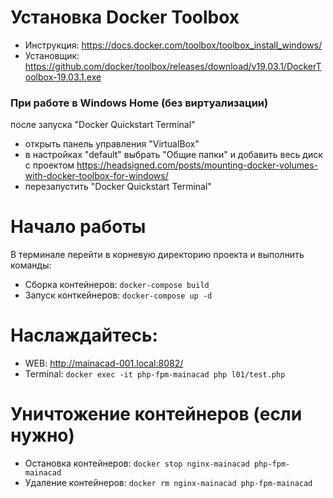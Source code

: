 # Установка Docker Toolbox
- Инструкция: https://docs.docker.com/toolbox/toolbox_install_windows/
- Установщик: https://github.com/docker/toolbox/releases/download/v19.03.1/DockerToolbox-19.03.1.exe

### При работе в Windows Home (без виртуализации)

после запуска "Docker Quickstart Terminal"
- открыть панель управления "VirtualBox"
- в настройках "default" выбрать "Общие папки" и добавить весь диск с проектом https://headsigned.com/posts/mounting-docker-volumes-with-docker-toolbox-for-windows/
- перезапустить "Docker Quickstart Terminal"

# Начало работы
В терминале перейти в корневую директорию проекта и выполнить команды:
- Сборка контейнеров: `docker-compose build`
- Запуск конткейнеров: `docker-compose up -d`

# Наслаждайтесь:
- WEB: http://mainacad-001.local:8082/
- Terminal: `docker exec -it php-fpm-mainacad php l01/test.php`

# Уничтожение контейнеров (если нужно)
- Остановка контейнеров: `docker stop nginx-mainacad php-fpm-mainacad`
- Удаление контейнеров: `docker rm nginx-mainacad php-fpm-mainacad`